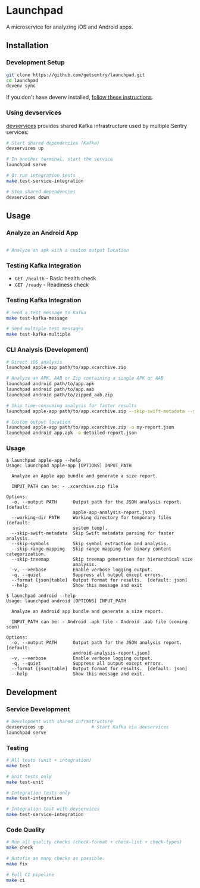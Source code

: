 # Launchpad

A microservice for analyzing iOS and Android apps.

## Installation

### Development Setup

```bash
git clone https://github.com/getsentry/launchpad.git
cd launchpad
devenv sync
```

If you don't have devenv installed, [follow these instructions](https://github.com/getsentry/devenv#install).

### Using devservices

[devservices](https://github.com/getsentry/devservices) provides shared Kafka infrastructure used by multiple Sentry services:

```bash
# Start shared dependencies (Kafka)
devservices up

# In another terminal, start the service
launchpad serve

# Or run integration tests
make test-service-integration

# Stop shared dependencies
devservices down
```

## Usage

### Analyze an Android App

```bash

# Analyze an apk with a custom output location
```

### Testing Kafka Integration

- `GET /health` - Basic health check
- `GET /ready` - Readiness check

### Testing Kafka Integration

```bash
# Send a test message to Kafka
make test-kafka-message

# Send multiple test messages
make test-kafka-multiple
```

### CLI Analysis (Development)

```bash
# Direct iOS analysis
launchpad apple-app path/to/app.xcarchive.zip

# Analyze an APK, AAB or Zip containing a single APK or AAB
launchpad android path/to/app.apk
launchpad android path/to/app.aab
launchpad android path/to/zipped_aab.zip

# Skip time-consuming analysis for faster results
launchpad apple-app path/to/app.xcarchive.zip --skip-swift-metadata --skip-symbols

# Custom output location
launchpad apple-app path/to/app.xcarchive.zip -o my-report.json
launchpad android app.apk -o detailed-report.json
```

### Usage

```
$ launchpad apple-app --help
Usage: launchpad apple-app [OPTIONS] INPUT_PATH

  Analyze an Apple app bundle and generate a size report.

  INPUT_PATH can be: - .xcarchive.zip file

Options:
  -o, --output PATH      Output path for the JSON analysis report.  [default:
                         apple-app-analysis-report.json]
  --working-dir PATH     Working directory for temporary files (default:
                         system temp).
  --skip-swift-metadata  Skip Swift metadata parsing for faster analysis.
  --skip-symbols         Skip symbol extraction and analysis.
  --skip-range-mapping   Skip range mapping for binary content categorization.
  --skip-treemap         Skip treemap generation for hierarchical size
                         analysis.
  -v, --verbose          Enable verbose logging output.
  -q, --quiet            Suppress all output except errors.
  --format [json|table]  Output format for results.  [default: json]
  --help                 Show this message and exit
```

```
$ launchpad android --help
Usage: launchpad android [OPTIONS] INPUT_PATH

  Analyze an Android app bundle and generate a size report.

  INPUT_PATH can be: - Android .apk file - Android .aab file (coming soon)

Options:
  -o, --output PATH      Output path for the JSON analysis report.  [default:
                         android-analysis-report.json]
  -v, --verbose          Enable verbose logging output.
  -q, --quiet            Suppress all output except errors.
  --format [json|table]  Output format for results.  [default: json]
  --help                 Show this message and exit.
```

## Development

### Service Development

```bash
# Development with shared infrastructure
devservices up                  # Start Kafka via devservices
launchpad serve
```

### Testing

```bash
# All tests (unit + integration)
make test

# Unit tests only
make test-unit

# Integration tests only
make test-integration

# Integration test with devservices
make test-service-integration
```

### Code Quality

```bash
# Run all quality checks (check-format + check-lint + check-types)
make check

# Autofix as many checks as possible.
make fix

# Full CI pipeline
make ci
```
